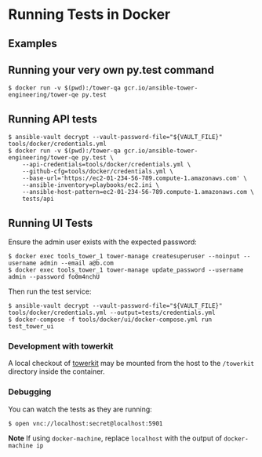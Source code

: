 # Running Tests in Docker

## Examples

## Running your very own py.test command
```shell
$ docker run -v $(pwd):/tower-qa gcr.io/ansible-tower-engineering/tower-qe py.test
```

## Running API tests
```shell
$ ansible-vault decrypt --vault-password-file="${VAULT_FILE}" tools/docker/credentials.yml
$ docker run -v $(pwd):/tower-qa gcr.io/ansible-tower-engineering/tower-qe py.test \
    --api-credentials=tools/docker/credentials.yml \
    --github-cfg=tools/docker/credentials.yml \
    --base-url='https://ec2-01-234-56-789.compute-1.amazonaws.com' \
    --ansible-inventory=playbooks/ec2.ini \
    --ansible-host-pattern=ec2-01-234-56-789.compute-1.amazonaws.com \
    tests/api
```

## Running UI Tests

Ensure the admin user exists with the expected password:

```shell
$ docker exec tools_tower_1 tower-manage createsuperuser --noinput --username admin --email a@b.com
$ docker exec tools_tower_1 tower-manage update_password --username admin --password fo0m4nchU
```

Then run the test service:

```shell
$ ansible-vault decrypt --vault-password-file="${VAULT_FILE}" tools/docker/credentials.yml --output=tests/credentials.yml
$ docker-compose -f tools/docker/ui/docker-compose.yml run test_tower_ui
```

### Development with towerkit

A local checkout of [towerkit](https://github.com/ansible/towerkit) may be mounted from the host to the `/towerkit` directory inside the container.

### Debugging

You can watch the tests as they are running:

```shell
$ open vnc://localhost:secret@localhost:5901
```

**Note** If using `docker-machine`, replace `localhost` with the output of `docker-machine ip`
